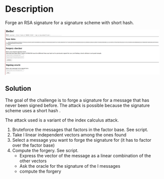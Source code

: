 # Description

Forge an RSA signature for a signature scheme with short hash.


![challenge description](challenge.png)

## Solution

The goal of the challenge is to forge a signature for a message that has never been signed before. The attack is possible because the signature scheme uses a short hash .

The attack used is a variant of the index calculus attack.


1.  Bruteforce the messages that factors in the factor base. See script.
2.  Take l linear independent vectors among the ones found
3.  Select a message you want to forge the signature for (it has to factor over the factor base)
4.  Compute the forgery. See script.
    - Express the vector of the message as a linear combination of the other vectors
    - Ask the oracle for the signature of the l messages
    - compute the forgery
